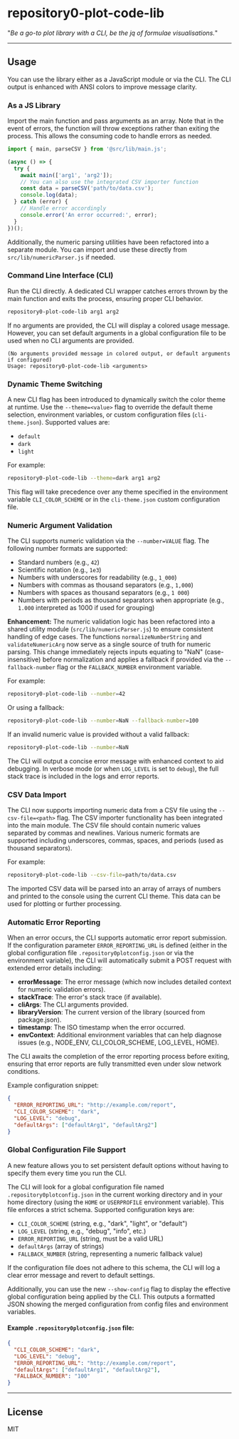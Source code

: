 # repository0-plot-code-lib

"_Be a go-to plot library with a CLI, be the jq of formulae visualisations._"

---

## Usage

You can use the library either as a JavaScript module or via the CLI. The CLI output is enhanced with ANSI colors to improve message clarity.

### As a JS Library

Import the main function and pass arguments as an array. Note that in the event of errors, the function will throw exceptions rather than exiting the process. This allows the consuming code to handle errors as needed.

```js
import { main, parseCSV } from '@src/lib/main.js';

(async () => {
  try {
    await main(['arg1', 'arg2']);
    // You can also use the integrated CSV importer function
    const data = parseCSV('path/to/data.csv');
    console.log(data);
  } catch (error) {
    // Handle error accordingly
    console.error('An error occurred:', error);
  }
})();
```

Additionally, the numeric parsing utilities have been refactored into a separate module. You can import and use these directly from `src/lib/numericParser.js` if needed.

### Command Line Interface (CLI)

Run the CLI directly. A dedicated CLI wrapper catches errors thrown by the main function and exits the process, ensuring proper CLI behavior.

```bash
repository0-plot-code-lib arg1 arg2
```

If no arguments are provided, the CLI will display a colored usage message. However, you can set default arguments in a global configuration file to be used when no CLI arguments are provided.

```
(No arguments provided message in colored output, or default arguments if configured)
Usage: repository0-plot-code-lib <arguments>
```

### Dynamic Theme Switching

A new CLI flag has been introduced to dynamically switch the color theme at runtime. Use the `--theme=<value>` flag to override the default theme selection, environment variables, or custom configuration files (`cli-theme.json`). Supported values are:

- `default`
- `dark`
- `light`

For example:

```bash
repository0-plot-code-lib --theme=dark arg1 arg2
```

This flag will take precedence over any theme specified in the environment variable `CLI_COLOR_SCHEME` or in the `cli-theme.json` custom configuration file.

### Numeric Argument Validation

The CLI supports numeric validation via the `--number=VALUE` flag. The following number formats are supported:

- Standard numbers (e.g., `42`)
- Scientific notation (e.g., `1e3`)
- Numbers with underscores for readability (e.g., `1_000`)
- Numbers with commas as thousand separators (e.g., `1,000`)
- Numbers with spaces as thousand separators (e.g., `1 000`)
- Numbers with periods as thousand separators when appropriate (e.g., `1.000` interpreted as 1000 if used for grouping)

**Enhancement:** The numeric validation logic has been refactored into a shared utility module (`src/lib/numericParser.js`) to ensure consistent handling of edge cases. The functions `normalizeNumberString` and `validateNumericArg` now serve as a single source of truth for numeric parsing. This change immediately rejects inputs equating to "NaN" (case-insensitive) before normalization and applies a fallback if provided via the `--fallback-number` flag or the `FALLBACK_NUMBER` environment variable. 

For example:

```bash
repository0-plot-code-lib --number=42
```

Or using a fallback:

```bash
repository0-plot-code-lib --number=NaN --fallback-number=100
```

If an invalid numeric value is provided without a valid fallback:

```bash
repository0-plot-code-lib --number=NaN
```

The CLI will output a concise error message with enhanced context to aid debugging. In verbose mode (or when `LOG_LEVEL` is set to `debug`), the full stack trace is included in the logs and error reports.

### CSV Data Import

The CLI now supports importing numeric data from a CSV file using the `--csv-file=<path>` flag. The CSV importer functionality has been integrated into the main module. The CSV file should contain numeric values separated by commas and newlines. Various numeric formats are supported including underscores, commas, spaces, and periods (used as thousand separators).

For example:

```bash
repository0-plot-code-lib --csv-file=path/to/data.csv
```

The imported CSV data will be parsed into an array of arrays of numbers and printed to the console using the current CLI theme. This data can be used for plotting or further processing.

### Automatic Error Reporting

When an error occurs, the CLI supports automatic error report submission. If the configuration parameter `ERROR_REPORTING_URL` is defined (either in the global configuration file `.repository0plotconfig.json` or via the environment variable), the CLI will automatically submit a POST request with extended error details including:

- **errorMessage**: The error message (which now includes detailed context for numeric validation errors).
- **stackTrace**: The error's stack trace (if available).
- **cliArgs**: The CLI arguments provided.
- **libraryVersion**: The current version of the library (sourced from package.json).
- **timestamp**: The ISO timestamp when the error occurred.
- **envContext**: Additional environment variables that can help diagnose issues (e.g., NODE_ENV, CLI_COLOR_SCHEME, LOG_LEVEL, HOME).

The CLI awaits the completion of the error reporting process before exiting, ensuring that error reports are fully transmitted even under slow network conditions.

Example configuration snippet:

```json
{
  "ERROR_REPORTING_URL": "http://example.com/report",
  "CLI_COLOR_SCHEME": "dark",
  "LOG_LEVEL": "debug",
  "defaultArgs": ["defaultArg1", "defaultArg2"]
}
```

### Global Configuration File Support

A new feature allows you to set persistent default options without having to specify them every time you run the CLI.

The CLI will look for a global configuration file named `.repository0plotconfig.json` in the current working directory and in your home directory (using the `HOME` or `USERPROFILE` environment variable). This file enforces a strict schema. Supported configuration keys are:

- `CLI_COLOR_SCHEME` (string, e.g., "dark", "light", or "default")
- `LOG_LEVEL` (string, e.g., "debug", "info", etc.)
- `ERROR_REPORTING_URL` (string, must be a valid URL)
- `defaultArgs` (array of strings)
- `FALLBACK_NUMBER` (string, representing a numeric fallback value)

If the configuration file does not adhere to this schema, the CLI will log a clear error message and revert to default settings.

Additionally, you can use the new `--show-config` flag to display the effective global configuration being applied by the CLI. This outputs a formatted JSON showing the merged configuration from config files and environment variables.

#### Example `.repository0plotconfig.json` file:

```json
{
  "CLI_COLOR_SCHEME": "dark",
  "LOG_LEVEL": "debug",
  "ERROR_REPORTING_URL": "http://example.com/report",
  "defaultArgs": ["defaultArg1", "defaultArg2"],
  "FALLBACK_NUMBER": "100"
}
```

---

## License

MIT
